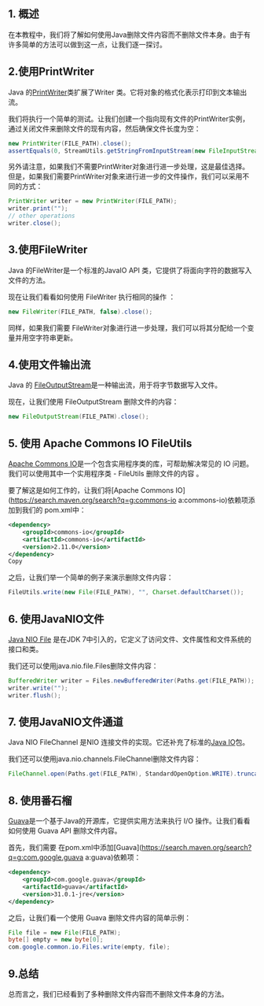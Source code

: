 ## 1. 概述

在本教程中，我们将了解如何使用Java删除文件内容而不删除文件本身。由于有许多简单的方法可以做到这一点，让我们逐一探讨。

## 2.使用PrintWriter

Java 的[PrintWriter](https://www.baeldung.com/java-write-to-file)类扩展了Writer 类。它将对象的格式化表示打印到文本输出流。

我们将执行一个简单的测试。让我们创建一个指向现有文件的PrintWriter实例，通过关闭文件来删除文件的现有内容，然后确保文件长度为空：

```java
new PrintWriter(FILE_PATH).close();
assertEquals(0, StreamUtils.getStringFromInputStream(new FileInputStream(FILE_PATH)).length());
```

另外请注意，如果我们不需要PrintWriter对象进行进一步处理，这是最佳选择。但是，如果我们需要PrintWriter对象来进行进一步的文件操作，我们可以采用不同的方式：

```java
PrintWriter writer = new PrintWriter(FILE_PATH);
writer.print("");
// other operations
writer.close();
```

## 3.使用FileWriter

Java 的FileWriter是一个标准的JavaIO API 类，它提供了将面向字符的数据写入文件的方法。

现在让我们看看如何使用 FileWriter 执行相同的操作 ：

```java
new FileWriter(FILE_PATH, false).close();
```

同样，如果我们需要 FileWriter对象进行进一步处理，我们可以将其分配给一个变量并用空字符串更新。

## 4.使用文件输出流

Java 的 [FileOutputStream](https://www.baeldung.com/convert-input-stream-to-a-file)是一种输出流，用于将字节数据写入文件。

现在，让我们使用 FileOutputStream 删除文件的内容：

```java
new FileOutputStream(FILE_PATH).close();

```

## 5. 使用 Apache Commons IO FileUtils

[Apache Commons IO](https://www.baeldung.com/apache-commons-io)是一个包含实用程序类的库，可帮助解决常见的 IO 问题。我们可以使用其中一个实用程序类 - FileUtils 删除文件的内容 。

要了解这是如何工作的，让我们将[Apache Commons IO](https://search.maven.org/search?q=g:commons-io a:commons-io)依赖项添加到我们的 pom.xml中：

```xml
<dependency>
    <groupId>commons-io</groupId>
    <artifactId>commons-io</artifactId>
    <version>2.11.0</version>
</dependency>
Copy
```

之后，让我们举一个简单的例子来演示删除文件内容：

```java
FileUtils.write(new File(FILE_PATH), "", Charset.defaultCharset());
```

## 6. 使用JavaNIO文件

[Java NIO File](https://www.baeldung.com/java-nio-2-file-api) 是在JDK 7中引入的，它定义了访问文件、文件属性和文件系统的接口和类。

我们还可以使用java.nio.file.Files删除文件内容：

```java
BufferedWriter writer = Files.newBufferedWriter(Paths.get(FILE_PATH));
writer.write("");
writer.flush();
```

## 7. 使用JavaNIO文件通道

Java NIO FileChannel 是NIO 连接文件的实现。它还补充了标准的[Java IO](https://www.baeldung.com/java-io)包。

我们还可以使用java.nio.channels.FileChannel删除文件内容：

```java
FileChannel.open(Paths.get(FILE_PATH), StandardOpenOption.WRITE).truncate(0).close();
```

## 8. 使用番石榴

[Guava](https://www.baeldung.com/guava-write-to-file-read-from-file)是一个基于Java的开源库，它提供实用方法来执行 I/O 操作。让我们看看如何使用 Guava API 删除文件内容。

首先，我们需要 在pom.xml中添加[Guava](https://search.maven.org/search?q=g:com.google.guava a:guava)依赖项：

```xml
<dependency>
    <groupId>com.google.guava</groupId>
    <artifactId>guava</artifactId>
    <version>31.0.1-jre</version>
</dependency>

```

之后，让我们看一个使用 Guava 删除文件内容的简单示例：

```java
File file = new File(FILE_PATH);
byte[] empty = new byte[0];
com.google.common.io.Files.write(empty, file);
```

## 9.总结

总而言之，我们已经看到了多种删除文件内容而不删除文件本身的方法。